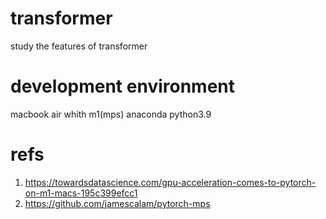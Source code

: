 # transformer
study the features of transformer

# development environment
macbook air whith m1(mps)
anaconda
python3.9

# refs
1. https://towardsdatascience.com/gpu-acceleration-comes-to-pytorch-on-m1-macs-195c399efcc1
2. https://github.com/jamescalam/pytorch-mps